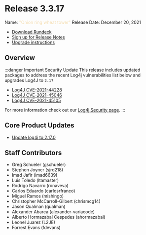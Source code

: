 # Release 3.3.17

Name: <span style="color: wheat"><span class="glyphicon glyphicon-tower"></span> "Onion ring wheat tower"</span>
Release Date: December 20, 2021

- [Download Rundeck](https://download.rundeck.com/)
- [Sign up for Release Notes](https://www.rundeck.com/release-notes-signup)
- [Upgrade instructions](/upgrading/)

## Overview

:::danger Important Security Update
 This release includes updated packages to address the recent Log4j vulnerabilities list below and upgrades Log4J to `2.17`

 * [Log4J CVE-2021-44228](https://cve.mitre.org/cgi-bin/cvename.cgi?name=CVE-2021-44228)
 * [Log4J CVE-2021-45046](https://cve.mitre.org/cgi-bin/cvename.cgi?name=CVE-2021-45046)  
 * [Log4J CVE-2021-45105](https://cve.mitre.org/cgi-bin/cvename.cgi?name=CVE-2021-45105)  

 For more information check out our [Log4j Security page](/history/cves/).
:::

## Core Product Updates

* [Update log4j to 2.17.0](https://github.com/rundeck/rundeck/pull/7445)


## Staff Contributors

* Greg Schueler (gschueler)
* Stephen Joyner (sjrd218)
* Imad Jafir (imad6639)
* Luis Toledo (ltamaster)
* Rodrigo Navarro (ronaveva)
* Carlos Eduardo (carlosrfranco)
* Miguel Ramos (mishingo)
* Christopher McCarroll-Gilbert (chrismcg14)
* Jason Qualman (qualman)
* Alexander Abarca (alexander-variacode)
* Alberto Hormazabal Cespedes (ahormazabal)
* Leonel Juarez (L2JE)
* Forrest Evans (fdevans)
